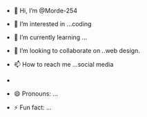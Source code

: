 - 👋 Hi, I’m @Morde-254
- 👀 I’m interested in ...coding
- 🌱 I’m currently learning ...
- 💞️ I’m looking to collaborate on ..web design.
- 📫 How to reach me ...social media

- 
- 😄 Pronouns: ...
- ⚡ Fun fact: ...

<!---
Morde-254/Morde-254 is a ✨ special ✨ repository because its `README.md` (this file) appears on your GitHub profile.
You can click the Preview link to take a look at your changes.
--->
